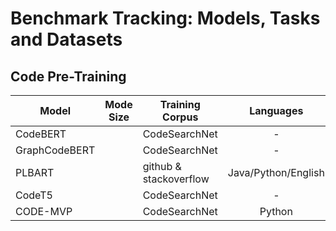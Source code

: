 # Benchmark Tracking: Models, Tasks and Datasets

## Code Pre-Training

| Model         | Mode Size | Training Corpus        | Languages|
| ------------- |  :-----:  | -----                |  :-----: |
| CodeBERT      |           | CodeSearchNet          | - |
| GraphCodeBERT |           | CodeSearchNet          | - | 
| PLBART        |           | github & stackoverflow | Java/Python/English |       
| CodeT5        |           | CodeSearchNet          | - |
| CODE-MVP      |           | CodeSearchNet          | Python |
